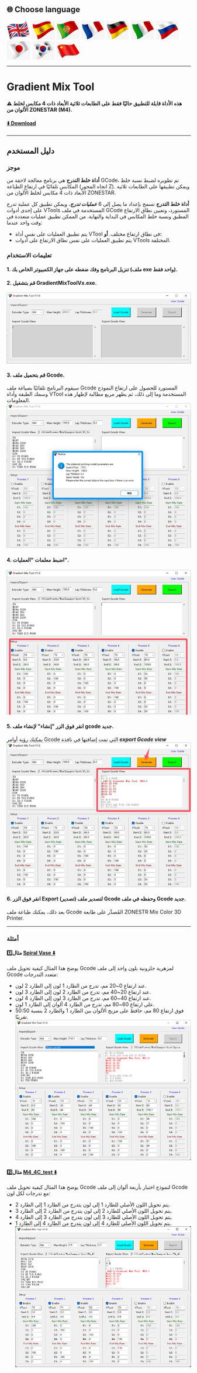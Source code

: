 
## <a id="choose-language">:globe_with_meridians: Choose language </a>
[![](../../lanpic/EN.png)](./readme.md)
[![](../../lanpic/ES.png)](./readme-es.md)
[![](../../lanpic/PT.png)](./readme-pt.md)
[![](../../lanpic/FR.png)](./readme-fr.md)
[![](../../lanpic/DE.png)](./readme-de.md)
[![](../../lanpic/IT.png)](./readme-it.md)
[![](../../lanpic/RU.png)](./readme-ru.md)
[![](../../lanpic/JP.png)](./readme-jp.md)
[![](../../lanpic/KR.png)](./readme-kr.md)
[![](../../lanpic/CN.png)](./readme-cn.md)

----
# Gradient Mix Tool
#### :warning: هذه الأداة قابلة للتطبيق حاليًا فقط على الطابعات ثلاثية الأبعاد ذات 4 مكابس لخلط الألوان من ZONESTAR (M4).
#### [:arrow_down: Download](https://github.com/ZONESTAR3D/Slicing-Guide/releases/tag/gmt-v1.2) 

----
## دليل المستخدم
### موجز
**أداة خلط التدرج** هي برنامج معالجة لاحقة من GCode، تم تطويره لضبط نسبة خلط المكابس تلقائيًا في ارتفاع الطباعة (اتجاه المحور Z). ويمكن تطبيقها على الطابعات ثلاثية الأبعاد ذات 4 مكابس لخلط الألوان من ZONESTAR.

**أداة خلط التدرج** تسمح بإعداد ما يصل إلى 6 ***عمليات تدرج***، ويمكن تطبيق كل عملية تدرج على إحدى أدوات VTools المستخدمة في ملف GCode المستورد، وتعيين نطاق الارتفاع المطبق ونسبة خلط المكابس في البداية والنهاية. من الممكن تطبيق عمليات متعددة في وقت واحد عندما:
- يتم تطبيق العمليات على نفس أداة VTool في نطاق ارتفاع مختلف.
**أو:**
- يتم تطبيق العمليات على نفس نطاق الارتفاع على أدوات VTools المختلفة.

### تعليمات الاستخدام
#### 1. تنزيل البرنامج وفك ضغطه على جهاز الكمبيوتر الخاص بك (ملف exe واحد فقط).
#### 2. قم بتشغيل GradientMixToolVx.exe.
![](1.jpg)
#### 3. قم بتحميل ملف Gcode.
سيقوم البرنامج تلقائيًا بصياغة ملف Gcode المستورد للحصول على ارتفاع النموذج وسمك الطبقة وأداة VTool المستخدمة وما إلى ذلك، ثم يظهر مربع مطالبة لإظهار هذه المعلومات.
![](2.jpg)
#### 4. اضبط معلمات "العمليات".
![](3.jpg)
#### 5. انقر فوق الزر "إنشاء" لإنشاء ملف gcode جديد.
يمكنك رؤية أوامر Gcode التي تمت إضافتها في نافذة ***export Gcode view***
![](4.jpg)
#### 6. انقر فوق الزر Export (تصدير) لتصدير ملف Gcode وحفظه في ملف Gcode جديد.
بعد ذلك، يمكنك طباعة ملف Gcode المُصدَّر على طابعة ZONESTR Mix Color 3D Printer.

----
### أمثلة
#### مثال:one: [Spiral Vase :arrow_down:](./SpiralVase.zip)
يوضح هذا المثال كيفية تحويل ملف Gcode لمزهرية حلزونية بلون واحد إلى ملف Gcode متعدد التدرجات:
- عند ارتفاع 0~20 مم، تدرج من الطارد 1 لون إلى الطارد 2 لون.
- عند ارتفاع 20~40 مم، تدرج من الطارد 2 لون إلى الطارد 3 لون.
- عند ارتفاع 40~60 مم، تدرج من الطارد 3 لون إلى الطارد 4 لون.
- على ارتفاع 60~80 مم، تدرج من الطارد 4 ألوان إلى الطارد 1 لون.
- فوق ارتفاع 80 مم، حافظ على مزيج الألوان بين الطارد 1 والطارد 2 بنسبة 50:50 تقريبًا.
![](./SpiralVase.jpg)
#### مثال:two: [M4_4C_test :arrow_down:](./M4_4C_test.zip)
يوضح هذا المثال كيفية تحويل ملف Gcode لنموذج اختبار بأربعة ألوان إلى ملف Gcode مع تدرجات لكل لون:
- يتم تحويل اللون الأصلي للطارد 1 إلى لون يتدرج من الطارد 1 إلى الطارد 2.
- يتم تحويل اللون الأصلي للطارد 2 إلى لون يتدرج من الطارد 2 إلى الطارد 3.
- يتم تحويل اللون الأصلي للطارد 3 إلى لون يتدرج من الطارد 3 إلى الطارد 4.
- يتم تحويل اللون الأصلي للطارد 4 إلى لون يتدرج من الطارد 4 إلى الطارد 1.
![](./M4-4C-Test.jpg)